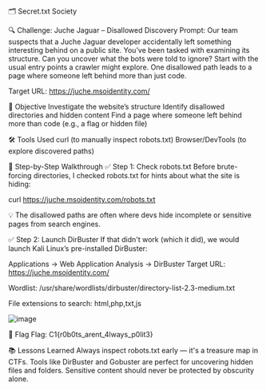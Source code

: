 🗂️ Secret.txt Society

🔍 Challenge: Juche Jaguar – Disallowed Discovery
Prompt:
Our team suspects that a Juche Jaguar developer accidentally left something interesting behind on a public site. You’ve been tasked with examining its structure. Can you uncover what the bots were told to ignore? Start with the usual entry points a crawler might explore. One disallowed path leads to a page where someone left behind more than just code.

Target URL: https://juche.msoidentity.com/

🧭 Objective
Investigate the website’s structure
Identify disallowed directories and hidden content
Find a page where someone left behind more than code (e.g., a flag or hidden file)

🛠 Tools Used
curl (to manually inspect robots.txt)
Browser/DevTools (to explore discovered paths)

🔬 Step-by-Step Walkthrough
✅ Step 1: Check robots.txt
Before brute-forcing directories, I checked robots.txt for hints about what the site is hiding:

curl https://juche.msoidentity.com/robots.txt

💡 The disallowed paths are often where devs hide incomplete or sensitive pages from search engines.

✅ Step 2: Launch DirBuster
If that didn't work (which it did), we would launch Kali Linux’s pre-installed DirBuster:

Applications → Web Application Analysis → DirBuster
Target URL:
https://juche.msoidentity.com/

Wordlist:
/usr/share/wordlists/dirbuster/directory-list-2.3-medium.txt

File extensions to search:
html,php,txt,js

![image](https://github.com/user-attachments/assets/0b13371c-9b91-4690-9908-cd72f578f4e5)

🏁 Flag
Flag: C1{r0b0ts_arent_4lways_p0lit3}

📚 Lessons Learned
Always inspect robots.txt early — it's a treasure map in CTFs.
Tools like DirBuster and Gobuster are perfect for uncovering hidden files and folders.
Sensitive content should never be protected by obscurity alone.
